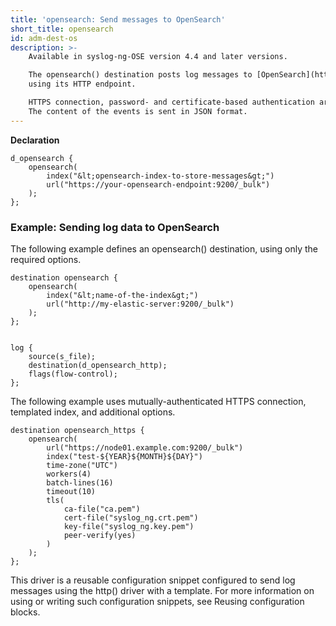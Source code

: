 ```yaml
---
title: 'opensearch: Send messages to OpenSearch'
short_title: opensearch
id: adm-dest-os
description: >-
    Available in syslog-ng-OSE version 4.4 and later versions.

    The opensearch() destination posts log messages to [OpenSearch](https://opensearch.org)
    using its HTTP endpoint.

    HTTPS connection, password- and certificate-based authentication are supported.
    The content of the events is sent in JSON format.
---
```


**Declaration**

```config
d_opensearch {
    opensearch(
        index("&lt;opensearch-index-to-store-messages&gt;")
        url("https://your-opensearch-endpoint:9200/_bulk")
    );
};
```

### Example: Sending log data to OpenSearch

The following example defines an opensearch() destination, using only the required options.

```config
destination opensearch {
    opensearch(
        index("&lt;name-of-the-index&gt;")
        url("http://my-elastic-server:9200/_bulk")
    );
};


log {
    source(s_file);
    destination(d_opensearch_http);
    flags(flow-control);
};
```

The following example uses mutually-authenticated HTTPS connection, templated index, and additional options.

```config
destination opensearch_https {
    opensearch(
        url("https://node01.example.com:9200/_bulk")
        index("test-${YEAR}${MONTH}${DAY}")
        time-zone("UTC")
        workers(4)
        batch-lines(16)
        timeout(10)
        tls(
            ca-file("ca.pem")
            cert-file("syslog_ng.crt.pem")
            key-file("syslog_ng.key.pem")
            peer-verify(yes)
        )
    );
};
```

This driver is a reusable configuration snippet configured to send log messages using the http() driver with a template. For more information on using or writing such configuration snippets, see Reusing configuration blocks.

